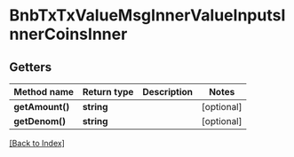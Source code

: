 # BnbTxTxValueMsgInnerValueInputsInnerCoinsInner

## Getters

Method name | Return type | Description | Notes
------------ | ------------- | ------------- | -------------
**getAmount()** | **string** |  | [optional]
**getDenom()** | **string** |  | [optional]

[[Back to Index]](../index.md)
